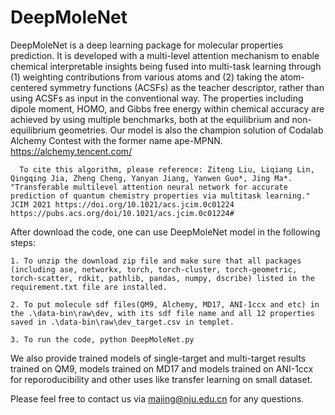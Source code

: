 # DeepMoleNet


  DeepMoleNet is a deep learning package for molecular properties prediction. It is developed with a multi-level attention mechanism to enable chemical interpretable insights being fused into multi-task learning through (1) weighting contributions from various atoms and (2) taking the atom-centered symmetry functions (ACSFs) as the teacher descriptor, rather than using ACSFs as input in the conventional way. The properties including dipole moment, HOMO, and Gibbs free energy within chemical accuracy are achieved by using multiple benchmarks, both at the equilibrium and non-equilibrium geometries.
  Our model is also the champion solution of Codalab Alchemy Contest with the former name ape-MPNN. https://alchemy.tencent.com/

      To cite this algorithm, please reference: Ziteng Liu, Liqiang Lin, Qingqing Jia, Zheng Cheng, Yanyan Jiang, Yanwen Guo*, Jing Ma*. "Transferable multilevel attention neural network for accurate prediction of quantum chemistry properties via multitask learning." JCIM 2021 https://doi.org/10.1021/acs.jcim.0c01224   https://pubs.acs.org/doi/10.1021/acs.jcim.0c01224#
      
After download the code, one can use DeepMoleNet model in the following steps:

    1. To unzip the download zip file and make sure that all packages (including ase, networkx, torch, torch-cluster, torch-geometric, torch-scatter, rdkit, pathlib, pandas, numpy, dscribe) listed in the requirement.txt file are installed.
    
    2. To put molecule sdf files(QM9, Alchemy, MD17, ANI-1ccx and etc) in the .\data-bin\raw\dev, with its sdf file name and all 12 properties saved in .\data-bin\raw\dev_target.csv in templet.
    
    3. To run the code, python DeepMoleNet.py


We also provide trained models of single-target and multi-target results trained on QM9, models trained on MD17 and models trained on ANI-1ccx for reporoducibility and other uses like transfer learning on small dataset.

Please feel free to contact us via majing@nju.edu.cn for any questions.
